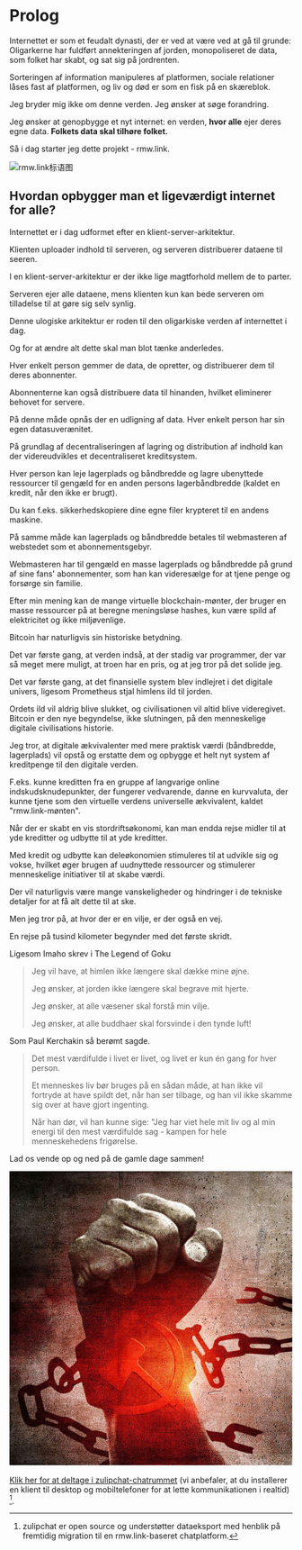 # Prolog

Internettet er som et feudalt dynasti, der er ved at være ved at gå til grunde: Oligarkerne har fuldført annekteringen af jorden, monopoliseret de data, som folket har skabt, og sat sig på jordrenten.

Sorteringen af information manipuleres af platformen, sociale relationer låses fast af platformen, og liv og død er som en fisk på en skæreblok.

Jeg bryder mig ikke om denne verden. Jeg ønsker at søge forandring.

Jeg ønsker at genopbygge et nyt internet: en verden, **hvor alle** ejer deres egne data. **Folkets data skal tilhøre folket.**

Så i dag starter jeg dette projekt - rmw.link.

![rmw.link标语图](/slogan.svg)

## Hvordan opbygger man et ligeværdigt internet for alle?

Internettet er i dag udformet efter en klient-server-arkitektur.

Klienten uploader indhold til serveren, og serveren distribuerer dataene til seeren.

I en klient-server-arkitektur er der ikke lige magtforhold mellem de to parter.

Serveren ejer alle dataene, mens klienten kun kan bede serveren om tilladelse til at gøre sig selv synlig.

Denne ulogiske arkitektur er roden til den oligarkiske verden af internettet i dag.

Og for at ændre alt dette skal man blot tænke anderledes.

Hver enkelt person gemmer de data, de opretter, og distribuerer dem til deres abonnenter.

Abonnenterne kan også distribuere data til hinanden, hvilket eliminerer behovet for servere.

På denne måde opnås der en udligning af data. Hver enkelt person har sin egen datasuverænitet.

På grundlag af decentraliseringen af lagring og distribution af indhold kan der videreudvikles et decentraliseret kreditsystem.

Hver person kan leje lagerplads og båndbredde og lagre ubenyttede ressourcer til gengæld for en anden persons lagerbåndbredde (kaldet en kredit, når den ikke er brugt).

Du kan f.eks. sikkerhedskopiere dine egne filer krypteret til en andens maskine.

På samme måde kan lagerplads og båndbredde betales til webmasteren af webstedet som et abonnementsgebyr.

Webmasteren har til gengæld en masse lagerplads og båndbredde på grund af sine fans' abonnementer, som han kan videresælge for at tjene penge og forsørge sin familie.

Efter min mening kan de mange virtuelle blockchain-mønter, der bruger en masse ressourcer på at beregne meningsløse hashes, kun være spild af elektricitet og ikke miljøvenlige.

Bitcoin har naturligvis sin historiske betydning.

Det var første gang, at verden indså, at der stadig var programmer, der var så meget mere muligt, at troen har en pris, og at jeg tror på det solide jeg.

Det var første gang, at det finansielle system blev indlejret i det digitale univers, ligesom Prometheus stjal himlens ild til jorden.

Ordets ild vil aldrig blive slukket, og civilisationen vil altid blive videregivet. Bitcoin er den nye begyndelse, ikke slutningen, på den menneskelige digitale civilisations historie.

Jeg tror, at digitale ækvivalenter med mere praktisk værdi (båndbredde, lagerplads) vil opstå og erstatte dem og opbygge et helt nyt system af kreditpenge til den digitale verden.

F.eks. kunne kreditten fra en gruppe af langvarige online indskudsknudepunkter, der fungerer vedvarende, danne en kurvvaluta, der kunne tjene som den virtuelle verdens universelle ækvivalent, kaldet "rmw.link-mønten".

Når der er skabt en vis stordriftsøkonomi, kan man endda rejse midler til at yde kreditter og udbytte til at yde kreditter.

Med kredit og udbytte kan deleøkonomien stimuleres til at udvikle sig og vokse, hvilket øger brugen af uudnyttede ressourcer og stimulerer menneskelige initiativer til at skabe værdi.

Der vil naturligvis være mange vanskeligheder og hindringer i de tekniske detaljer for at få alt dette til at ske.

Men jeg tror på, at hvor der er en vilje, er der også en vej.

En rejse på tusind kilometer begynder med det første skridt.

Ligesom Imaho skrev i The Legend of Goku

> Jeg vil have, at himlen ikke længere skal dække mine øjne.
> 
> Jeg ønsker, at jorden ikke længere skal begrave mit hjerte.
> 
> Jeg ønsker, at alle væsener skal forstå min vilje.
> 
> Jeg ønsker, at alle buddhaer skal forsvinde i den tynde luft!

Som Paul Kerchakin så berømt sagde.

> Det mest værdifulde i livet er livet, og livet er kun én gang for hver person.
> 
> Et menneskes liv bør bruges på en sådan måde, at han ikke vil fortryde at have spildt det, når han ser tilbage, og han vil ikke skamme sig over at have gjort ingenting.
> 
> Når han dør, vil han kunne sige: "Jeg har viet hele mit liv og al min energi til den mest værdifulde sag - kampen for hele menneskehedens frigørelse.

Lad os vende op og ned på de gamle dage sammen!

![](https://raw.githubusercontent.com/gcxfd/img/gh-pages/1.jpg)

[Klik her for at deltage i zulipchat-chatrummet](https://rmw.zulipchat.com) (vi anbefaler, at du installerer en klient til desktop og mobiltelefoner for at lette kommunikationen i realtid) [^1].

[^1]: zulipchat er open source og understøtter dataeksport med henblik på fremtidig migration til en rmw.link-baseret chatplatform.